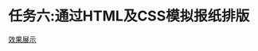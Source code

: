 任务六:通过HTML及CSS模拟报纸排版
============================
[效果展示](https://fishnon.github.io/2017-ife-spring-class/weiwei-college/task06-simulated-newspaper-layout/)
